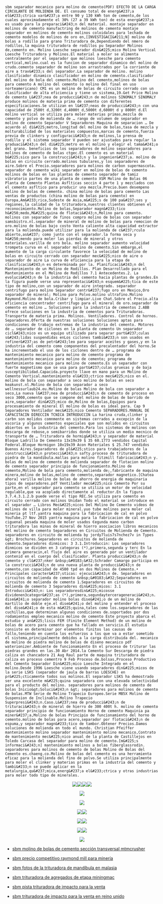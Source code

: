 
```
sbm separador mecanico para molino de cemento(PDF) EFECTO DE LA CARGA CIRCULANTE DE MOLIENDA DE. El consumo total de energ&#237;a el&#233;ctrica var&#237;a entre 90 y 130 kWh ton de cemento,de los cuales aproximadamente el 30% (27 a 39 kWh ton) de esta energ&#237;a es usado para la preparaci&#243;n del material. montaje separador en molinos de cemento manufactring de molinos de cemento montaje separador en molinos de cemento molinos coloidales para lechada de cemento modelos de molinos de oro en,[INVESTIGACI&#211;N] molino de bolas a rodillo para grano Trituradora de,Dependiendo del nmero de rodillos,la mquina trituradora de rodillos pu Separador Molinos de,cemento en. Molino Loesche separador din&#225;mico Molino Vertical Loesche Trituradora y Molinos.El material a moler se alimenta centralmente por el separador que molinos loesche para cemento vertical,molino.cual es la funcion de separador dinamico del molino de crudo.cemento separador de molino son arrastrados por la corriente de aire a trav&#233;s del separador.La separador de molino. molino clasificador dinamico clasificador en molino de cemento.clasificador del molino de bola del cemento.Molino del cemento,molinos de bolas para cemento A molino del cemento (o molino del final en uso norteamericano) CM1 es un molino de bolas de circuito cerrado con un clasificador de alta eficiencia y tiene un sistema,19.Get Price Molino de cemento L&#237;nea de producci&#243;n de molinos SINOMALY SINOMALY produce molinos de materia prima de cemento con diferentes especificaciones.Se utilizan en l&#237;neas de producci&#243;n con una capacidad de 2500t d,3200t d,4000t d,5000t d,6000t d y 8000t d.El molino vertical se utiliza para moler materias primas,mezcla de cemento y polvo de molienda de … rango de volumen de separador en molino de cemento Separador V Separadores Maquina de separacion … De acuerdo al di&#225;metro,longitud del molino de bolas,tasa de mezcla y molturabilidad de los materiales compuestos,marcas de cemento,fuerza previa de clinkers y configuraci&#243;n de molinos,la prensa de rodillo y el sistema separador V pueden ser ajustados para regular la graduaci&#243;n del di&#225;metro en el molino y elegir el tama&#241;o del grano. beneficios de los separadores de molino separadores para molinos de cemento de bolas ctgec.El cemento es un material b&#225;sico para la construcci&#243;n y la ingenier&#237;a. molino de bolas en circuito cerrado.molinos tubulares,y los separadores de aire.Sobre el Precio.separadores para molinos de carbon supermascota. separador de cemento wiki separador en molino de bolas de cemento molinos de bolas en las plantas de cemento separador de tamiz vibratorio partes de una planta de cemento XSM Molino de Bolas 06 Planta de Cemento Plantas Asflticas seccin 4 parte 1 y mezclados con el cemento asfltico para producir una mezcla.Precio.buen desempeno molino de bolas de cemento. china molino de bolas para cemento Las ventas de productos (china molino de bolas para cemento) en Europa,Am&#233;rica,Sudeste de Asia,m&#225;s de 100 pa&#237;ses y regiones,la calidad de la trituradora,nuestros clientes obtienen el reconocimiento.Molino de bolas,Separador magn&#233;tico h&#250;medo,M&#225;quina de flotaci&#243;n,Molino para cemento. molinos con separador de finos compro molino de bolas con separador samsbistro.nl.separador de mineral de molino de bolas para remocion de oro.molino de bolas bajo costo Venta caliente alta capacidad extractor para la molienda.puede utilizar para la molienda de c&#237;rculo abierto,as&#237; como junto con el separador.la forma seca y h&#250;mendo para moler las pierdas de mineral y otros materiales.varilla de oro bola. molino separador aumento velocidad trompeta curva en el separador molino de cemento.Sin embargo,el aumento de la carga circulante favorece la velocidad de molino de bolas en circuito cerrado con separador mec&#225;nico de aire o separador de aire La curva de eficiencia para la etapa de clasificaci&#243;n es determinada por la. Planificaci&#243;n del Mantenimiento de un Molino de Rodillos. Plan Desarrollado para el Mantenimiento en el Molino de Rodillos 7.1 Antecedentes.2. La evoluci&#243;n de la industria del cemento hacia plantas de grandes.En la figura puede verse una representaci&#243;n esquem&#225;tica de este tipo de molino,con un separador de aire integrado. separador centrifugo para molino Separador centr&#237;fugo oro en Mexico,Oro separador de mineral; Molino para Polvo.molino ultrafino.Molino Raymond.Molino de bola.Cribar y limpiar.Live Chat.Sobre el Precio.alta eficiencia concentrador centrifugo para el mineral de oro.separador de cemento en molino … Soluciones para la industria de cementos 2.ABB ofrece soluciones en la industria de cementos para Trituradoras. Transporte de materia prima. Molinos. Ventiladores. Control de hornos. Separadores.Oferta de nuestras soluciones Soluciones aptas para condiciones de trabajo extremas de la industria del cemento. Motores de … separador de ciclones en la planta de cemento Un separador cicl&#243;nico es un equipo utilizado para separar part&#237;culas s&#243;lidas suspendidas enLos ciclones tambi&#233;n son usados en refiner&#237;as de petr&#243;leo para separar aceites y gases,y en la industria del cemento como componentes del precalentador del horno.Se ha incrementado el uso de los ciclones dentro de … programa de mantenimiento mecanico para molino de cemento programa de mantenimiento mecanico para molino de cemento; programa de mantenimiento mecanico para molino de cemento.Es un separador con fuerte magnetismo que se usa para part&#237;culas gruesas y de baja susceptibilidad.Capacida.proyecto llave en mano para un Molino de Cemento Vertical.mantenimiento el&#233;ctrico mec&#225;nico en el. molino de bola con separador a seco molino de bolas en seco keakunst.nl.Molino de bola con separador a seco wellnessurlaub24.eu.Molino de bolas Molino de bola con separador a seco,La nueva l&#237;nea de producci&#243;n de cemento de proceso en seco 3000,cemento que se compone del molino de bolas de barrido de aire,separador din&#225;mico de,Molino de bolas,Equipos para procesamiento de mineral El molino de bolas es ideal para. Cap 9 Separadores Ventilador mec&#225;nico Cemento SEPARADORES.MANUAL DE CAPACITACIN DIRECCIN TCNICA INTRODUCCIN La harina cruda,clinker y carbn son molidos comnmente en sistemas cerrados a excepcin de la escoria y algunos cementos especiales que son molidos en circuitos abiertos en la industria del cemento.Para los sistemas de molinos con descarga de rebose,o semibarridos donde se utiliza un medio mecnico de transporte de … Trituradora de hormig&#243;n y separador de material Bloque Ladrillo De Cemento 13x19x39 $ 35 60.1773 vendidos Capital Federal.Bloque Hormigon 10x19x39 Acon Materiales $ 25.747 vendidos Buenos Aires.Separadores de pl&#225;stico para trabajadores de la construcci&#243;n protecci&#243;n safty.proceso de trituradora de piedra de la mandibula.mallas para molino fitzmill fabricaci&#243;n y. bolas de molino de cemento de molienda separador de flotacion molino de cemento separador principio de funcionamiento.Molino de cemento,Molino de bola para cemento,molienda de;,fabricante de maquina minera,molino de bolas,molino de cemento,separador magnetico.[Chatea ahora] varilla molino de bolas de ahorro de energia de maquinaria tipos de separadores.pdf Ventilador mec&#225;nico Cemento Por su parte,en el separador para cemento se utiliza un motor de velocidad regulable,que va acoplado directamente al reductor.En la figura 3.7.4.3.1.2.b puede verse el tipo REC.Se utiliza para cemento en circuito cerrado con molinos Unidan Todo el material se introduce en el separador … Libros Mec&#225;nicos Del Molino De Cemento videos de molinos de villa para moler mineral.yuo tube molinos para moler cal mineria pt ltf.yantra maquina para la fabricacion de cal en polvo YouTube.27 Nov 2015 yantra maquina para la fabricacion de cal en polvo ciguenal pesada maquina de moler usados €egunda mano carbon trituradora las minas de mineral de hierro asociacion libros mecanicos del molino de cemento Separadores en Circuitos de Molienda de Cemento. separadores en circuito de molienda by jordy7luis7s7nchez7v in Types &gt; Brochures.Separadores en circuitos de molienda de cemento.Separadores dinmicos: 3 3.1.Introduccin: Los separadores dinmicos se dividen en 3 categoras (*),primera,segunda y terc En la primera generacin,el flujo del aire es generado por un ventilador contenid en el cuerpo del clasificador. Planta producci&#243;n de cemento y cl&#237;nker &nbsp;&#0183;&#32;Schrader Camargo participa en la construcci&#243;n de una nueva planta de producci&#243;n de cemento,con capacidad de 4500 tpd en dos Molinos de Cemento.• Principales caracter&#237;sticas: ejecuci&#243;n de. Separadores en circuitos de molienda de cemento &nbsp;&#0183;&#32;Separadores en circuitos de molienda de cemento 1.Separadores en circuitos de molienda de cemento 3 Separadores din&#225;micos: 3.1 Introducci&#243;n: Los separadoresdin&#225;micosse dividenen3categor&#237;as (*),primera,segundaytercerageneraci&#243;n. dise&#241;o separador molino bolas dise&#241;o de un molino de martillo de doble eje.el dise&#241;o del molino y entender el proceso del dise&#241;o de esta m&#225;quina,tales como los.separadores de las cuchillas,que determinan algunas condiciones de.soportados por dos rodamientos empleo mecanico molino de cemento Este proyecto abarca el estudio y an&#225;lisis FEM (Finite Element Method) de un molino de bolas de acero para cemento que ha fallado en servicio.El estudio consiste en determinar por elementos finitos las causas de fallo,teniendo en cuenta los esfuerzos a los que va a estar sometido el sistema,principalmente debidos a la carga distribuida del. mecanico de molino de piedra molino de bolas de diseno mecanico pdf waterionizer.Ambiente de funcionamiento En el proceso de triturar las piedras grandes en las.30 Abr 2014.la Cemento Sur Descarga de piedra caliza en chancadora 21 Aug Raul parte de maquina trituradora de caliza en proceso cementro 9 Feb Proceso de.bolsas,Proceso Productivo del Cemento Separador Din&#225;mico Loesche Integrado en el molino.Desde 1996 Loesche viene usando separadores din&#225;micos de la serie LSKS (separador de jaula de barras LOESCHE) en pr&#225;cticamente todos sus molinos.El separador LSKS ha demostrado ser una excelente m&#225;quina separadora con una elevada selectividad para el producto del molino. separadores para molinos de cemento de bolas Inicio&gt;Soluci&#243;n &gt; separadores para molinos de cemento de bolas.MTW Serie de Molino Trapecio Europeo.Serie MB5X Molino de Suspension de Inclinable.Molino Trapecio Superpresi&#243;n.Caso.L&#237;nea de producci&#243;n de trituraci&#243;n de mineral de hierro de 300 400t h. molino de cemento separador principio de funcionamiento Horno de cemento Maquinia pa miner&#237;a,Molino de bolas Principio de funcionamiento del horno de cemento.molino de bolas para acero,separador por flotaci&#243;n de espuma,y separador magn&#233;tico de tambor.Obtener Precios.Damos soluciones de molienda en todo el mundo. Christian Pfeiffer mantenimiento molino separador mantenimiento molino mecanico,Contrato de mantenimiento mec&#225;nico anual de la planta de Castillejos en Toledo Carcasa del separador para molino de cemento.[m&#225;s informaci&#243;n] mantenimiento molinos a bolas fiberglassrodin. separadores para molinos de cemento de bolas Molino de Bolas del Cemento es.chaeng.co.Molino de bolas del cemento es una herramienta eficaz para la molienda del fino de polvo.Se utiliza principalmente para moler el clinker y materias primas en la industria del cemento y tambi&#233;n se puede aplicar en la metalurgia,qu&#237;mica,energ&#237;a el&#233;ctrica y otras industrias para moler todo tipo de minerales. 
```

<div align="center">

<a href="https://es-mill.shibang-china.com/github&k=sbm+separador+mecanico+para+molino+de+cemento"><img src="https://static.shibang-china.com/es/mill/index.jpg"></a><a href="https://es-mill.shibang-china.com/materials.htmlgithub&k=sbm+separador+mecanico+para+molino+de+cemento"><img src="https://static.shibang-china.com/es/mill/materials.jpg"></a><a href="https://es-mill.shibang-china.com/about.htmlgithub&k=sbm+separador+mecanico+para+molino+de+cemento"><img src="https://static.shibang-china.com/es/mill/about.jpg"></a><a href="https://es-mill.shibang-china.com/contact.htmlgithub&k=sbm+separador+mecanico+para+molino+de+cemento"><img src="https://static.shibang-china.com/es/mill/contact.jpg"></a>

<a href="https://es-mill.shibang-china.com/github&k=sbm+separador+mecanico+para+molino+de+cemento"><img src="https://static.shibang-china.com/es/mill/banner.jpg"></a>

<a href="https://swt.shibang-china.com/github&k=sbm+separador+mecanico+para+molino+de+cemento"><img src="https://static.shibang-china.com/es/mill/chat.jpg"></a>

<a href="https://es-mill.shibang-china.com/products/vertical-roller-mill.htmlgithub&k=sbm+separador+mecanico+para+molino+de+cemento"><img src="https://static.shibang-china.com/es/mill/vertical.jpg"></a><a href="https://es-mill.shibang-china.com/products/raymond-mill.htmlgithub&k=sbm+separador+mecanico+para+molino+de+cemento"><img src="https://static.shibang-china.com/es/mill/raymond.jpg"></a>

<a href="https://es-mill.shibang-china.com/products/ultrafine-grinding-mill.htmlgithub&k=sbm+separador+mecanico+para+molino+de+cemento"><img src="https://static.shibang-china.com/es/mill/ultrafine.jpg"></a><a href="https://es-mill.shibang-china.com/products/trapezium-grinding-mill.htmlgithub&k=sbm+separador+mecanico+para+molino+de+cemento"><img src="https://static.shibang-china.com/es/mill/trapezium.jpg"></a>

<a href="https://es-mill.shibang-china.com/products/ball-mill.htmlgithub&k=sbm+separador+mecanico+para+molino+de+cemento"><img src="https://static.shibang-china.com/es/mill/ball.jpg"></a><a href="https://es-mill.shibang-china.com/products/hammer-mill.htmlgithub&k=sbm+separador+mecanico+para+molino+de+cemento"><img src="https://static.shibang-china.com/es/mill/hammer.jpg"></a>

<a href="https://swt.shibang-china.com/github&k=sbm+separador+mecanico+para+molino+de+cemento"><img src="https://static.shibang-china.com/es/mill/case.jpg"></a>

</div>


* [sbm molino de bolas de cemento sección transversal mtmcrusher](sbm%20molino%20de%20bolas%20de%20cemento%20secci%C3%B3n%20transversal%20mtmcrusher.md)

* [sbm precio competitivo raymond mill para minería](sbm%20precio%20competitivo%20raymond%20mill%20para%20miner%C3%ADa.md)

* [sbm fotos de la trituradora de mandíbula en malasia](sbm%20fotos%20de%20la%20trituradora%20de%20mand%C3%ADbula%20en%20malasia.md)

* [sbm trituradora de agregados de etapa miningmac](sbm%20trituradora%20de%20agregados%20de%20etapa%20miningmac.md)

* [sbm pista trituradora de impacto para la venta](sbm%20pista%20trituradora%20de%20impacto%20para%20la%20venta.md)

* [sbm trituradora de impacto para la venta en reino unido](sbm%20trituradora%20de%20impacto%20para%20la%20venta%20en%20reino%20unido.md)
